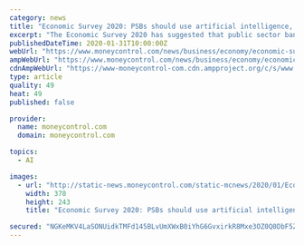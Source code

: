 ```yaml
---
category: news
title: "Economic Survey 2020: PSBs should use artificial intelligence, big data to prevent NPAs"
excerpt: "The Economic Survey 2020 has suggested that public sector banks (PSBs) can use a GTSN (goods and services tax network) type of network using big data and artificial intelligence for loan disbursements. This system has been advised as a mechanism to prevent defaults by large borrowers. Non-performing assets have been a cause of concern in the ..."
publishedDateTime: 2020-01-31T10:00:00Z
webUrl: "https://www.moneycontrol.com/news/business/economy/economic-survey-2020-psbs-should-use-artificial-intelligence-big-data-to-prevent-npas-4887361.html"
ampWebUrl: "https://www.moneycontrol.com/news/business/economy/economic-survey-2020-psbs-should-use-artificial-intelligence-big-data-to-prevent-npas-4887361.html/amp"
cdnAmpWebUrl: "https://www-moneycontrol-com.cdn.ampproject.org/c/s/www.moneycontrol.com/news/business/economy/economic-survey-2020-psbs-should-use-artificial-intelligence-big-data-to-prevent-npas-4887361.html/amp"
type: article
quality: 49
heat: 49
published: false

provider:
  name: moneycontrol.com
  domain: moneycontrol.com

topics:
  - AI

images:
  - url: "http://static-news.moneycontrol.com/static-mcnews/2020/01/Eco-Survey-chart-378x243.png"
    width: 378
    height: 243
    title: "Economic Survey 2020: PSBs should use artificial intelligence, big data to prevent NPAs"

secured: "NGKeMKV4LaSONUidkTMFd145BLvUmXWxB0iYhG6GvxirkR8Mxe3OZ0Q0DbF5Z4HoVdDslwYC7k+QbqSTm+oLy5ChcWG5nEkjzTRHcfsBNIifKe4YeeG+1KphhfWXCPxDp/B/pDcgCC2AUudSOEnsf4ciSu8zVPPsAR4qDEXL5H9/Lbp0qd3dNiu1cDePl0NSRCf0JRf3XWjuE0n4WOczeeVMehNBNcNMNQzj79aCE7chjnU3b84E/v00XGYC9OMOaGX3TkbMcm9uOWmbGQzuwrK+WLKk/e4h4qHA40xe7eFKapqZaBrGzJa6KEFl7kMV;6YWFR/UP0taRIRwAWAbdOQ=="
---
```


